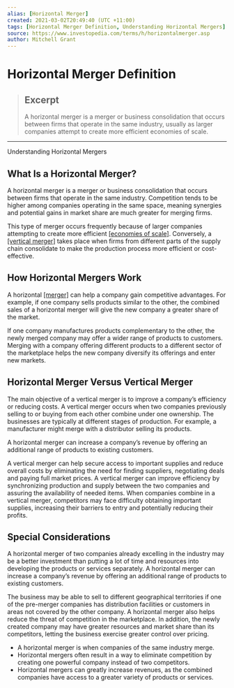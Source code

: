 ```yaml
---
alias: [Horizontal Merger]
created: 2021-03-02T20:49:40 (UTC +11:00)
tags: [Horizontal Merger Definition, Understanding Horizontal Mergers]
source: https://www.investopedia.com/terms/h/horizontalmerger.asp
author: Mitchell Grant
---
```


# Horizontal Merger Definition

> ## Excerpt
> A horizontal merger is a merger or business consolidation that occurs between firms that operate in the same industry, usually as larger companies attempt to create more efficient economies of scale.

---

Understanding Horizontal Mergers
## What Is a Horizontal Merger?

A horizontal merger is a merger or business consolidation that occurs between firms that operate in the same industry. Competition tends to be higher among companies operating in the same space, meaning synergies and potential gains in market share are much greater for merging firms.

This type of merger occurs frequently because of larger companies attempting to create more efficient [[economies of scale]](https://www.investopedia.com/terms/e/economiesofscale.asp). Conversely, a [[vertical merger]](https://www.investopedia.com/terms/v/verticalmerger.asp) takes place when firms from different parts of the supply chain consolidate to make the production process more efficient or cost-effective.

## How Horizontal Mergers Work

A horizontal [[merger]](https://www.investopedia.com/articles/stocks/09/merger-acquisitions-types.asp) can help a company gain competitive advantages. For example, if one company sells products similar to the other, the combined sales of a horizontal merger will give the new company a greater share of the market.

If one company manufactures products complementary to the other, the newly merged company may offer a wider range of products to customers. Merging with a company offering different products to a different sector of the marketplace helps the new company diversify its offerings and enter new markets.

## Horizontal Merger Versus Vertical Merger

The main objective of a vertical merger is to improve a company’s efficiency or reducing costs. A vertical merger occurs when two companies previously selling to or buying from each other combine under one ownership. The businesses are typically at different stages of production. For example, a manufacturer might merge with a distributor selling its products.

A horizontal merger can increase a company’s revenue by offering an additional range of products to existing customers.

A vertical merger can help secure access to important supplies and reduce overall costs by eliminating the need for finding suppliers, negotiating deals and paying full market prices. A vertical merger can improve efficiency by synchronizing production and supply between the two companies and assuring the availability of needed items. When companies combine in a vertical merger, competitors may face difficulty obtaining important supplies, increasing their barriers to entry and potentially reducing their profits.

## Special Considerations

A horizontal merger of two companies already excelling in the industry may be a better investment than putting a lot of time and resources into developing the products or services separately. A horizontal merger can increase a company’s revenue by offering an additional range of products to existing customers.

The business may be able to sell to different geographical territories if one of the pre-merger companies has distribution facilities or customers in areas not covered by the other company. A horizontal merger also helps reduce the threat of competition in the marketplace. In addition, the newly created company may have greater resources and market share than its competitors, letting the business exercise greater control over pricing.

-   A horizontal merger is when companies of the same industry merge.
-   Horizontal mergers often result in a way to eliminate competition by creating one powerful company instead of two competitors.
-   Horizontal mergers can greatly increase revenues, as the combined companies have access to a greater variety of products or services.
